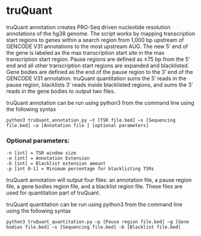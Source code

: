 # truQuant
truQuant annotation creates PRO-Seq driven nucleotide resolution annotations of the hg38 genome. The script works by mapping transcription start regions to genes within a search region from 1,000 bp upstream of GENCODE V31 annotations to the most upstream AUG. The new 5’ end of the gene is labeled as the max transcription start site in the max transcription start region. Pause regions are defined as ±75 bp from the 5’ end and all other transcription start regions are expanded and blacklisted. Gene bodies are defined as the end of the pause region to the 3’ end of the GENCODE V31 annotation. truQuant quantitation sums the 5’ reads in the pause region, blacklists 3’ reads inside blacklisted regions, and sums the 3’ reads in the gene bodies to output two files. 

truQuant annotation can be run using python3 from the command line using the following syntax

```
python3 truQuant_annotation.py –t [TSR file.bed] –s [Sequencing file.bed] –a [Annotation file ] [optional parameters]
```

### Optional parameters:
```
-n [int] = TSR window size
-e [int] = Annotation Extension
-b [int] = Blacklist extension amount
-p [int 0-1] = Minimum percentage for blacklisting TSRs
```

truQuant annotation will output four files: an annotation file, a pause region file, a gene bodies region file, and a blacklist region file. These files are used for quantitation part of truQuant.

truQuant quantitation can be run using python3 from the command line using the following syntax

```
python3 truQuant_quantitation.py –p [Pause region file.bed] –g [Gene bodies file.bed] –s [Sequencing file.bed] –b [Blacklist file.bed]
```
